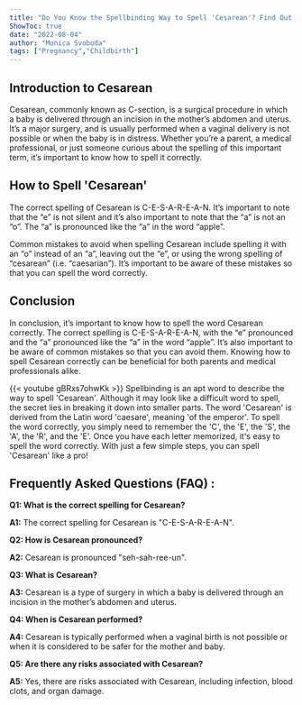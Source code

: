 ```yaml
---
title: "Do You Know the Spellbinding Way to Spell 'Cesarean'? Find Out Now!"
ShowToc: true 
date: "2022-08-04"
author: "Monica Svoboda" 
tags: ["Pregnancy","Childbirth"]
---
```

## Introduction to Cesarean

Cesarean, commonly known as C-section, is a surgical procedure in which a baby is delivered through an incision in the mother’s abdomen and uterus. It’s a major surgery, and is usually performed when a vaginal delivery is not possible or when the baby is in distress. Whether you’re a parent, a medical professional, or just someone curious about the spelling of this important term, it’s important to know how to spell it correctly.

## How to Spell 'Cesarean'

The correct spelling of Cesarean is C-E-S-A-R-E-A-N. It’s important to note that the “e” is not silent and it’s also important to note that the “a” is not an “o”. The “a” is pronounced like the “a” in the word “apple”.

Common mistakes to avoid when spelling Cesarean include spelling it with an “o” instead of an “a”, leaving out the “e”, or using the wrong spelling of “cesarean” (i.e. “caesarian”). It’s important to be aware of these mistakes so that you can spell the word correctly.

## Conclusion

In conclusion, it’s important to know how to spell the word Cesarean correctly. The correct spelling is C-E-S-A-R-E-A-N, with the “e” pronounced and the “a” pronounced like the “a” in the word “apple”. It’s also important to be aware of common mistakes so that you can avoid them. Knowing how to spell Cesarean correctly can be beneficial for both parents and medical professionals alike.

{{< youtube gBRxs7ohwKk >}} 
Spellbinding is an apt word to describe the way to spell 'Cesarean'. Although it may look like a difficult word to spell, the secret lies in breaking it down into smaller parts. The word 'Cesarean' is derived from the Latin word 'caesare', meaning 'of the emperor'. To spell the word correctly, you simply need to remember the 'C', the 'E', the 'S', the 'A', the 'R', and the 'E'. Once you have each letter memorized, it's easy to spell the word correctly. With just a few simple steps, you can spell 'Cesarean' like a pro!

## Frequently Asked Questions (FAQ) :
**Q1: What is the correct spelling for Cesarean?**

**A1:** The correct spelling for Cesarean is "C-E-S-A-R-E-A-N".

**Q2: How is Cesarean pronounced?**

**A2:** Cesarean is pronounced "seh-sah-ree-un".

**Q3: What is Cesarean?**

**A3:** Cesarean is a type of surgery in which a baby is delivered through an incision in the mother’s abdomen and uterus.

**Q4: When is Cesarean performed?**

**A4:** Cesarean is typically performed when a vaginal birth is not possible or when it is considered to be safer for the mother and baby.

**Q5: Are there any risks associated with Cesarean?**

**A5:** Yes, there are risks associated with Cesarean, including infection, blood clots, and organ damage.






